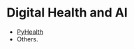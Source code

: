 # Digital Health and AI

- [PyHealth](https://github.com/sunlabuiuc/PyHealth/tree/master)
- Others.
